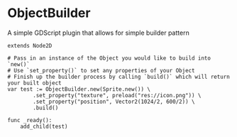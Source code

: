 # ObjectBuilder
A simple GDScript plugin that allows for simple builder pattern

```gdscript
extends Node2D

# Pass in an instance of the Object you would like to build into `new()`
# Use `set_property()` to set any properties of your Object
# Finish up the builder process by calling `build()` which will return your built object
var test := ObjectBuilder.new(Sprite.new()) \
		.set_property("texture", preload("res://icon.png")) \
		.set_property("position", Vector2(1024/2, 600/2)) \
		.build()

func _ready():
	add_child(test)
```
